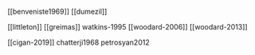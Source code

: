 [[benveniste1969]]
[[dumezil]]

[[littleton]]
[[greimas]]
watkins-1995
[[woodard-2006]]
[[woodard-2013]]

[[cigan-2019]]
chatterji1968
petrosyan2012